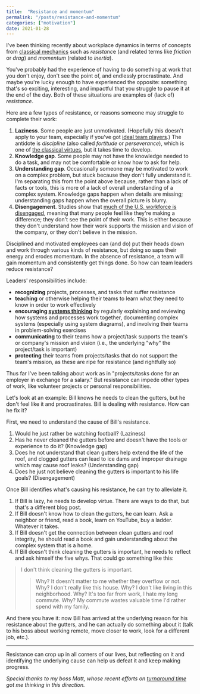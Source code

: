 ```yaml
---
title:  "Resistance and momentum"
permalink: "/posts/resistance-and-momentum"
categories: ["motivation"]
date: 2021-01-28
---
```


I've been thinking recently about workplace dynamics in terms of concepts from [classical mechanics](https://en.wikipedia.org/wiki/Classical_mechanics) such as *resistanc*e (and related terms like *friction* or *drag*) and *momentum* (related to *inertia*).

You've probably had the experience of having to do something at work that you don't enjoy, don't see the point of, and endlessly procrastinate. And maybe you're lucky enough to have experienced the opposite: something that's so exciting, interesting, and impactful that you struggle to pause it at the end of the day. Both of these situations are examples of (lack of) *resistance*.

Here are a few types of resistance, or reasons someone may struggle to complete their work:
1. **Laziness**. Some people are just unmotivated. (Hopefully this doesn't apply to your team, especially if you've got [ideal team players](https://www.tablegroup.com/books/ideal-team-player/).) The antidote is *discipline* (also called *fortitude* or *perseverance*), which is one of [the classical virtues](https://en.wikipedia.org/wiki/Cardinal_virtues), but it takes time to develop.
1. **Knowledge gap**. Some people may not have the knowledge needed to do a task, and may not be comfortable or know how to ask for help.
1. **Understanding gap**. Occasionally someone may be motivated to work on a complex problem, but stuck because they don't fully understand it. I'm separating this from the point above because, rather than a lack of facts or tools, this is more of a lack of overall understanding of a complex system. Knowledge gaps happen when details are missing; understanding gaps happen when the overall picture is blurry.
1. **Disengagement**. Studies show that [much of the U.S. workforce is disengaged](https://www.gallup.com/workplace/313313/historic-drop-employee-engagement-follows-record-rise.aspx), meaning that many people feel like they're making a difference; they don't see the point of their work. This is either because they don't understand how their work supports the mission and vision of the company, or they don't believe in the mission.

Disciplined and motivated employees can (and do) put their heads down and work through various kinds of resistance, but doing so saps their energy and erodes momentum.  In the absence of resistance, a team will gain momentum and consistently get things done. So how can team leaders reduce resistance?

Leaders' responsibilities include:
* **recognizing** projects, processes, and tasks that suffer resistance
* **teaching** or otherwise helping their teams to learn what they need to know in order to work effectively
* **encouraging [systems thinking](https://en.wikipedia.org/wiki/Systems_theory)** by regularly explaining and reviewing how systems and processes work together, documenting complex systems (especially using system diagrams), and involving their teams in problem-solving exercises
* **communicating** to their teams how a project/task supports the team's or company's mission and vision (i.e., the underlying "why" the project/task is important)
* **protecting** their teams from projects/tasks that do not support the team's mission, as these are ripe for resistance (and rightfully so)

Thus far I've been talking about work as in "projects/tasks done for an employer in exchange for a salary." But resistance can impede other types of work, like volunteer projects or personal responsibilities.

Let's look at an example: Bill knows he needs to clean the gutters, but he don't feel like it and procrastinates. Bill is dealing with resistance. How can he fix it?

First, we need to understand the cause of Bill's resistance.
1. Would he just rather be watching football? (Laziness)
1. Has he never cleaned the gutters before and doesn't have the tools or experience to do it? (Knowledge gap)
1. Does he not understand that clean gutters help extend the life of the roof, and clogged gutters can lead to ice dams and improper drainage which may cause roof leaks? (Understanding gap)
1. Does he just not believe cleaning the gutters is important to his life goals? (Disengagement)

Once Bill identifies what's causing his resistance, he can try to alleviate it.
1. If Bill is lazy, he needs to develop virtue. There are ways to do that, but that's a different blog post.
1. If Bill doesn't know how to clean the gutters, he can learn. Ask a neighbor or friend, read a book, learn on YouTube, buy a ladder. Whatever it takes.
1. If Bill doesn't get the connection between clean gutters and roof integrity, he should read a book and gain understanding about the complex system that is a home.
1. If Bill doesn't think cleaning the gutters is important, he needs to reflect and ask himself the five whys. That could go something like this:
> I don't think cleaning the gutters is important.
>>  Why?
>  It doesn't matter to me whether they overflow or not.
>>  Why?
> I don't really like this house.
>> Why?
> I don't like living in this neighborhood.
>> Why?
> It's too far from work, I hate my long commute.
>> Why?
> My commute wastes valuable time I'd rather spend with my family.

And there you have it: now Bill has arrived at the underlying reason for his resistance about the gutters, and he can actually do something about it (talk to his boss about working remote, move closer to work, look for a different job, etc.).

---

Resistance can crop up in all corners of our lives, but reflecting on it and identifying the underlying cause can help us defeat it and keep making progress.

*Special thanks to my boss Matt, whose recent efforts on [turnaround time](https://en.wikipedia.org/wiki/Turnaround_time) got me thinking in this direction.*
